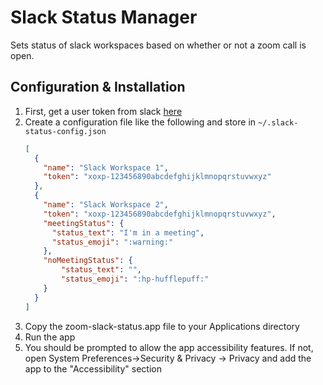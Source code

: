 # Slack Status Manager
Sets status of slack workspaces based on whether or not a zoom call is open.

## Configuration & Installation

1. First, get a user token from slack [here](https://api.slack.com/custom-integrations/legacy-tokens)
1. Create a configuration file like the following and store in `~/.slack-status-config.json`
    ```json
    [
      {
        "name": "Slack Workspace 1",
        "token": "xoxp-123456890abcdefghijklmnopqrstuvwxyz"
      },
      {
        "name": "Slack Workspace 2",
        "token": "xoxp-123456890abcdefghijklmnopqrstuvwxyz",
        "meetingStatus": {
          "status_text": "I'm in a meeting",
          "status_emoji": ":warning:"
        },
        "noMeetingStatus": {
            "status_text": "",
            "status_emoji": ":hp-hufflepuff:"
        }
      }
    ]
    ```
1. Copy the zoom-slack-status.app file to your Applications directory
1. Run the app
1. You should be prompted to allow the app accessibility features. If not, open System Preferences->Security & Privacy -> Privacy and add the app to the "Accessibility" section
